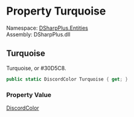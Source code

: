 # Property Turquoise

Namespace: [DSharpPlus.Entities](DSharpPlus.Entities.md)  
Assembly: DSharpPlus.dll

## <a id="DSharpPlus_Entities_DiscordColor_Turquoise"></a>Turquoise

Turquoise, or #30D5C8.

```csharp
public static DiscordColor Turquoise { get; }
```

### Property Value

[DiscordColor](DSharpPlus.Entities.DiscordColor.md)

